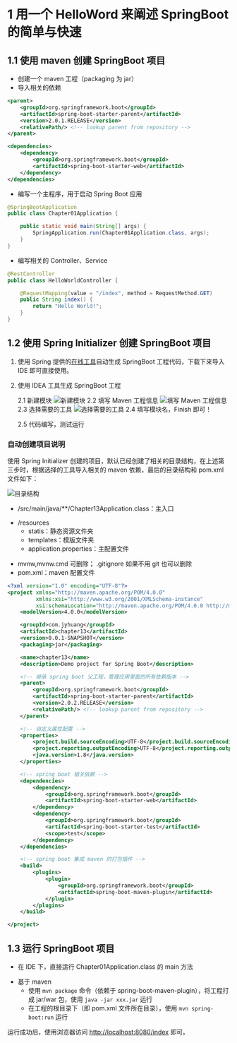 # 1 用一个 HelloWord 来阐述 SpringBoot 的简单与快速

## 1.1 使用 maven 创建 SpringBoot 项目

- 创建一个 maven 工程（packaging 为 jar）
- 导入相关的依赖

```xml
<parent>
	<groupId>org.springframework.boot</groupId>
	<artifactId>spring-boot-starter-parent</artifactId>
	<version>2.0.1.RELEASE</version>
	<relativePath/> <!-- lookup parent from repository -->
</parent>

<dependencies>
	<dependency>
		<groupId>org.springframework.boot</groupId>
		<artifactId>spring-boot-starter-web</artifactId>
	</dependency>
</dependencies>
```

- 编写一个主程序，用于启动 Spring Boot 应用

```java
@SpringBootApplication
public class Chapter01Application {

    public static void main(String[] args) {
        SpringApplication.run(Chapter01Application.class, args);
    }
}
```

- 编写相关的 Controller、Service

```java
@RestController
public class HelloWorldController {

	@RequestMapping(value = "/index", method = RequestMethod.GET)
	public String index() {
		return "Hello World!";
	}
}
```

## 1.2 使用 Spring Initializer 创建 SpringBoot 项目

1. 使用 Spring 提供的[在线工具](https://start.spring.io)自动生成 SpringBoot 工程代码，下载下来导入 IDE 即可直接使用。
2. 使用 IDEA 工具生成 SpringBoot 工程

	2.1 新建模块
![新建模块](https://ws3.sinaimg.cn/large/006tKfTcgy1frkfom56noj31cy0us75n.jpg)
	2.2 填写 Maven 工程信息
![填写 Maven 工程信息](https://ws4.sinaimg.cn/large/006tKfTcgy1frkfth2uspj31fy130wg4.jpg)
	2.3 选择需要的工具
![选择需要的工具](https://ws4.sinaimg.cn/large/006tKfTcgy1frkfuaqv45j31gy130jtf.jpg)
	2.4 填写模块名，Finish 即可！

	2.5 代码编写，测试运行

### 自动创建项目说明

使用 Spring Initializer 创建的项目，默认已经创建了相关的目录结构，在上述第三步时，根据选择的工具导入相关的 maven 依赖，最后的目录结构和 pom.xml 文件如下：

![目录结构](https://ws3.sinaimg.cn/large/006tKfTcgy1frkg817w6vj30is0k2wez.jpg)

- /src/main/java/**/Chapter13Application.class：主入口
+ /resources
	- statis：静态资源文件夹
	- templates：模版文件夹
	- application.properties：主配置文件
- mvnw,mvnw.cmd 可删除； .gitignore 如果不用 git 也可以删除
- pom.xml：maven 配置文件

```xml
<?xml version="1.0" encoding="UTF-8"?>
<project xmlns="http://maven.apache.org/POM/4.0.0"
         xmlns:xsi="http://www.w3.org/2001/XMLSchema-instance"
         xsi:schemaLocation="http://maven.apache.org/POM/4.0.0 http://maven.apache.org/xsd/maven-4.0.0.xsd">
    <modelVersion>4.0.0</modelVersion>

    <groupId>com.jyhuang</groupId>
    <artifactId>chapter13</artifactId>
    <version>0.0.1-SNAPSHOT</version>
    <packaging>jar</packaging>

    <name>chapter13</name>
    <description>Demo project for Spring Boot</description>

    <!-- 继承 spring boot 父工程，管理应用里面的所有依赖版本 -->
    <parent>
        <groupId>org.springframework.boot</groupId>
        <artifactId>spring-boot-starter-parent</artifactId>
        <version>2.0.2.RELEASE</version>
        <relativePath/> <!-- lookup parent from repository -->
    </parent>

    <!-- 自定义属性配置 -->
    <properties>
        <project.build.sourceEncoding>UTF-8</project.build.sourceEncoding>
        <project.reporting.outputEncoding>UTF-8</project.reporting.outputEncoding>
        <java.version>1.8</java.version>
    </properties>

    <!-- spring boot 相关依赖 -->
    <dependencies>
        <dependency>
            <groupId>org.springframework.boot</groupId>
            <artifactId>spring-boot-starter-web</artifactId>
        </dependency>
        <dependency>
            <groupId>org.springframework.boot</groupId>
            <artifactId>spring-boot-starter-test</artifactId>
            <scope>test</scope>
        </dependency>
    </dependencies>

    <!-- spring boot 集成 maven 的打包插件 -->
    <build>
        <plugins>
            <plugin>
                <groupId>org.springframework.boot</groupId>
                <artifactId>spring-boot-maven-plugin</artifactId>
            </plugin>
        </plugins>
    </build>

</project>
```

## 1.3 运行 SpringBoot 项目

- 在 IDE 下，直接运行 Chapter01Application.class 的 main 方法
+ 基于 maven
    - 使用 `mvn package` 命令（依赖于 spring-boot-maven-plugin），将工程打成 jar/war 包，使用 `java -jar xxx.jar` 运行
    - 在工程的根目录下（即 pom.xml 文件所在目录），使用 `mvn spring-boot:run` 运行

运行成功后，使用浏览器访问 [http://localhost:8080/index](http://localhost:8080/index) 即可。